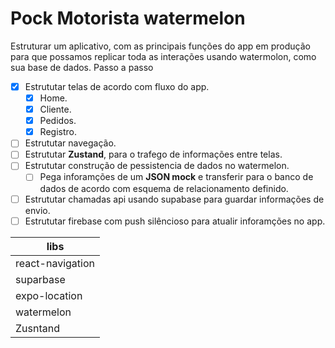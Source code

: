 # Pock Motorista watermelon

Estruturar um aplicativo, com as principais funções do app em produção para que possamos replicar toda as interações usando watermolon, como sua base de dados.
Passo a passo

-   [x] Estrututar telas de acordo com fluxo do app.
    -   [x] Home.
    -   [x] Cliente.
    -   [x] Pedidos.
    -   [x] Registro.
-   [ ] Estrututar navegação.
-   [ ] Estrututar **Zustand**, para o trafego de informações entre telas.
-   [ ] Estrututar construção de pessistencia de dados no watermelon.
    -   [ ] Pega inforamções de um **JSON mock** e transferir para o banco de dados de acordo com esquema de relacionamento definido.
-   [ ] Estrututar chamadas api usando supabase para guardar informações de envio.
-   [ ] Estrututar firebase com push silêncioso para atualir inforamções no app.

| libs             |
| ---------------- |
| react-navigation |
| suparbase        |
| expo-location    |
| watermelon       |
| Zusntand         |
